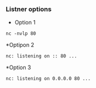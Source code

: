 ### Listner options 

* Option 1 
```
nc -nvlp 80
```
*Optipon 2 
```
nc: listening on :: 80 ...
```
*Option 3
```
nc: listening on 0.0.0.0 80 ...
```
